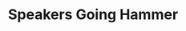 ---
ee_id_show: '204'
title: Speakers Going Hammer
url: speakers-going-hammer
live_url:
year: '2011'
venue: Lisson Gallery
state_country: London
type:
dates:
wwwnews:
wwweblast:
pitch: "​Not sure what to say about this one, except I had some yellow thing going
  on (no idea what that was about). I was also pretty proud of the Uggs sculpture
  here, <i>A Few Casuals, </i>and the humidifier filled with diet sprite, <i>Real
  Taste</i>. :)"
ps:
download:
layout: shows
---